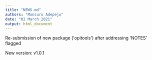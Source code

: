 ```yaml
---
title: "NEWS.md"
authors: "Monsuru Adepeju"
date: "02 March 2021"
output: html_document
---
```



Re-submission of new package ('opitools') after addressing 'NOTES' flagged 

New version: v1.0.1
